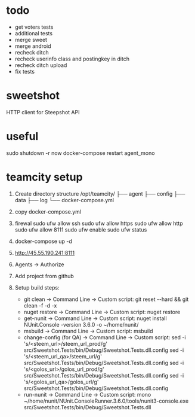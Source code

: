 # todo
- get voters tests
- additional tests
- merge sweet
- merge android
- recheck ditch
- recheck userinfo class and postingkey in ditch
- recheck ditch upload
- fix tests

# sweetshot
HTTP client for Steepshot API

# useful
sudo shutdown -r now
docker-compose restart agent_mono

# teamcity setup
1) Create directory structure
/opt/teamcity/
├── agent
├── config
├── data
├── log
└── docker-compose.yml

2) copy docker-compose.yml

3) firewal
sudo ufw allow ssh
sudo ufw allow https
sudo ufw allow http
sudo ufw allow 8111
sudo ufw enable
sudo ufw status

4) docker-compose up -d

5) http://45.55.190.241:8111

6) Agents -> Authorize

7) Add project from github

8) Setup build steps:
    - git clean -> Command Line -> Custom script: git reset --hard && git clean -f -d -x
    - nuget restore -> Command Line -> Custom script: nuget restore
    - get-nunit -> Command Line -> Custom script: nuget install NUnit.Console -version 3.6.0 -o ~/home/nunit/
    - msbuild -> Command Line -> Custom script: msbuild
    - change-config (for QA) -> Command Line -> Custom script: 
      sed -i 's/\<steem_url\>/steem_url_prod/g' src/Sweetshot.Tests/bin/Debug/Sweetshot.Tests.dll.config
      sed -i 's/\<steem_url_qa\>/steem_url/g' src/Sweetshot.Tests/bin/Debug/Sweetshot.Tests.dll.config
      sed -i 's/\<golos_url\>/golos_url_prod/g' src/Sweetshot.Tests/bin/Debug/Sweetshot.Tests.dll.config
      sed -i 's/\<golos_url_qa\>/golos_url/g' src/Sweetshot.Tests/bin/Debug/Sweetshot.Tests.dll.config
    - run-nunit -> Command Line -> Custom script: mono ~/home/nunit/NUnit.ConsoleRunner.3.6.0/tools/nunit3-console.exe src/Sweetshot.Tests/bin/Debug/Sweetshot.Tests.dll